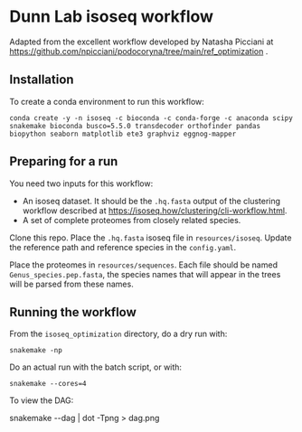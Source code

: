 # Dunn Lab isoseq workflow

Adapted from the excellent workflow developed by Natasha Picciani at https://github.com/npicciani/podocoryna/tree/main/ref_optimization .

## Installation

To create a conda environment to run this workflow:

    conda create -y -n isoseq -c bioconda -c conda-forge -c anaconda scipy snakemake bioconda busco=5.5.0 transdecoder orthofinder pandas biopython seaborn matplotlib ete3 graphviz eggnog-mapper

## Preparing for a run

You need two inputs for this workflow:

- An isoseq dataset. It should be the `.hq.fasta` output of the clustering workflow described at https://isoseq.how/clustering/cli-workflow.html.
- A set of complete proteomes from closely related species.

Clone this repo. Place the `.hq.fasta` isoseq file in `resources/isoseq`. Update the reference path and reference species in the `config.yaml`.

Place the proteomes in `resources/sequences`. Each file should be named `Genus_species.pep.fasta`, the species names that will appear in the trees will be parsed from these names.

## Running the workflow

From the `isoseq_optimization` directory, do a dry run with:

    snakemake -np

Do an actual run with the batch script, or with:

    snakemake --cores=4
    
To view the DAG:

   snakemake --dag | dot -Tpng > dag.png